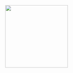 <a href="https://music.youtube.com/watch?v=NIg6ACtnFUs">
  <img src="https://lh3.googleusercontent.com/ssiXj2pQ1X34hq8SNYEDaXfCmyeYTd9ixSQ81byfeEwF6nRuhM6WlDWMus4nAJK9aIKvTDU-Kq7CTu8=w544-h544-l90-rj" width="200" height="200">
</a>
